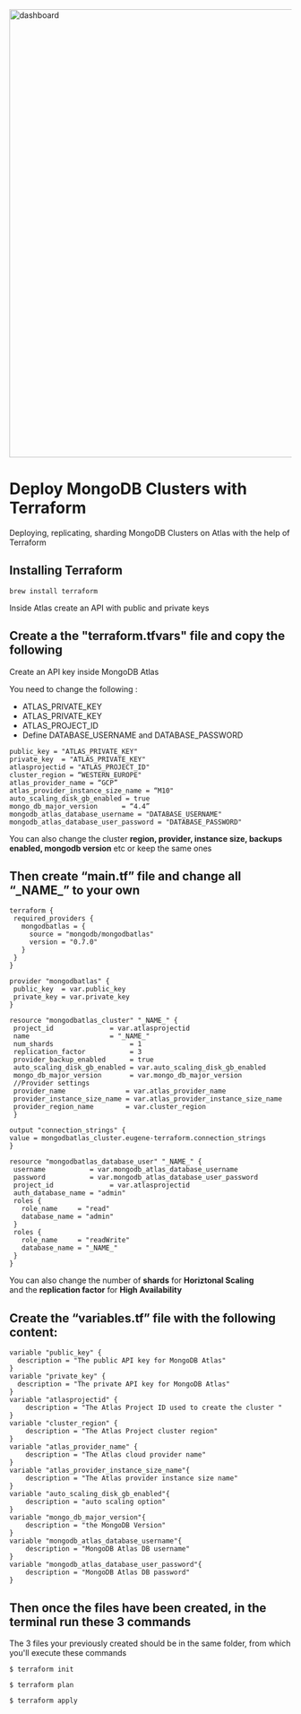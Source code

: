 <img src="https://miro.medium.com/max/1200/1*7olNOISjFpXVL5kkAGF-Iw.png" alt="dashboard" width="800">


# Deploy MongoDB Clusters with Terraform
Deploying, replicating, sharding MongoDB Clusters on Atlas with the help of Terraform


## Installing Terraform

```
brew install terraform
```

 Inside Atlas create an API with public and private keys 


## Create a the "terraform.tfvars" file and copy the following 

Create an API key inside MongoDB Atlas

You need to change the following :
- ATLAS_PRIVATE_KEY
- ATLAS_PRIVATE_KEY 
- ATLAS_PROJECT_ID 
- Define DATABASE_USERNAME and DATABASE_PASSWORD

```
public_key = "ATLAS_PRIVATE_KEY"
private_key  = "ATLAS_PRIVATE_KEY"
atlasprojectid = "ATLAS_PROJECT_ID"
cluster_region = “WESTERN_EUROPE"
atlas_provider_name = “GCP”
atlas_provider_instance_size_name = “M10"
auto_scaling_disk_gb_enabled = true
mongo_db_major_version   	= “4.4”
mongodb_atlas_database_username = "DATABASE_USERNAME"
mongodb_atlas_database_user_password = "DATABASE_PASSWORD"
```

You can also change the cluster <strong>region, provider, instance size, backups enabled, mongodb version</strong> etc or keep the same ones

## Then create <strong>“main.tf”</strong> file and change all “\_NAME_” to your own

```
terraform {
 required_providers {
   mongodbatlas = {
     source = "mongodb/mongodbatlas"
     version = "0.7.0"
   }
 }
}

provider "mongodbatlas" {
 public_key  = var.public_key
 private_key = var.private_key
}

resource "mongodbatlas_cluster" "_NAME_" {
 project_id              = var.atlasprojectid
 name                    = "_NAME_"
 num_shards                   = 1
 replication_factor           = 3
 provider_backup_enabled      = true
 auto_scaling_disk_gb_enabled = var.auto_scaling_disk_gb_enabled
 mongo_db_major_version       = var.mongo_db_major_version
 //Provider settings
 provider_name               = var.atlas_provider_name
 provider_instance_size_name = var.atlas_provider_instance_size_name
 provider_region_name        = var.cluster_region
 }

output "connection_strings" {
value = mongodbatlas_cluster.eugene-terraform.connection_strings
}

resource "mongodbatlas_database_user" "_NAME_" {
 username           = var.mongodb_atlas_database_username
 password           = var.mongodb_atlas_database_user_password
 project_id              = var.atlasprojectid
 auth_database_name = "admin"
 roles {
   role_name     = "read"
   database_name = "admin"
 }
 roles {
   role_name     = "readWrite"
   database_name = "_NAME_"
 }
}
```
You can also change the number of <strong>shards</strong> for <strong>Horiztonal Scaling</strong> <br />
and the <strong>replication factor</strong> for <strong>High Availability</strong>

## Create the “variables.tf” file with the following content:

```
variable "public_key" {
  description = "The public API key for MongoDB Atlas"
}
variable "private_key" {
  description = "The private API key for MongoDB Atlas"
}
variable "atlasprojectid" {
    description = "The Atlas Project ID used to create the cluster "
}
variable "cluster_region" {
    description = "The Atlas Project cluster region"
}
variable "atlas_provider_name" {
    description = "The Atlas cloud provider name"
}
variable "atlas_provider_instance_size_name"{
    description = "The Atlas provider instance size name"
}
variable "auto_scaling_disk_gb_enabled"{
    description = "auto scaling option"
}
variable "mongo_db_major_version"{
    description = "the MongoDB Version"
}
variable "mongodb_atlas_database_username"{
    description = "MongoDB Atlas DB username" 
}
variable "mongodb_atlas_database_user_password"{
    description = "MongoDB Atlas DB password" 
}
```

## Then once the files have been created, in the terminal run these 3 commands

The 3 files your previously created should be in the same folder, from which you'll execute these commands

```
$ terraform init
```
```
$ terraform plan
```
```
$ terraform apply
```


